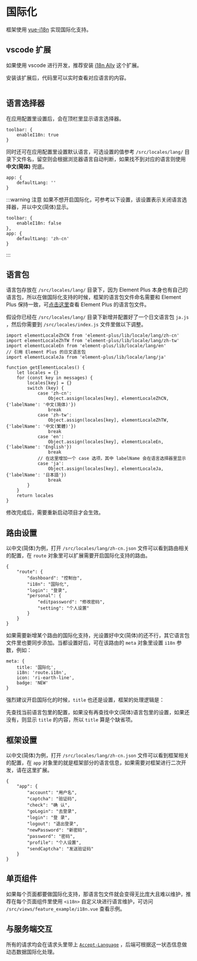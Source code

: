 # 国际化 <Badge type="tip" text="专业版" vertical="top" />

框架使用 [vue-i18n](https://vue-i18n.intlify.dev/) 实现国际化支持。

## vscode 扩展

如果使用 vscode 进行开发，推荐安装 [i18n Ally](https://marketplace.visualstudio.com/items?itemName=Lokalise.i18n-ally) 这个扩展。

安装该扩展后，代码里可以实时查看对应语言的内容。

<p><img :src="$withBase('/i18n-ally.png')" /></p>

## 语言选择器

在应用配置里设置后，会在顶栏里显示语言选择器。

```js:no-line-numbers
toolbar: {
    enableI18n: true
}
```

同时还可在应用配置里设置默认语言，可选设置的值参考 `/src/locales/lang/` 目录下文件名，留空则会根据浏览器语言自动判断，如果找不到对应的语言则使用 **中文(简体)** 兜底。

```js:no-line-numbers
app: {
    defaultLang: ''
}
```

:::warning 注意
如果不想开启国际化，可参考以下设置，该设置表示关闭语言选择器，并以中文(简体)显示。

```js:no-line-numbers
toolbar: {
    enableI18n: false
},
app: {
    defaultLang: 'zh-cn'
}
```
:::

## 语言包

语言包存放在 `/src/locales/lang/` 目录下，因为 Element Plus 本身也有自己的语言包，所以在做国际化支持的时候，框架的语言包文件命名需要和 Element Plus 保持一致，可[点击这里](https://github.com/element-plus/element-plus/tree/dev/packages/locale/lang)查看 Element Plus 的语言包文件。

假设你已经在 `/src/locales/lang/` 目录下新增并配置好了一个日文语言包 `ja.js` ，然后你需要到 `/src/locales/index.js` 文件里做以下调整。

```js:no-line-numbers {4-5,21-24}
import elementLocaleZhCN from 'element-plus/lib/locale/lang/zh-cn'
import elementLocaleZhTW from 'element-plus/lib/locale/lang/zh-tw'
import elementLocaleEn from 'element-plus/lib/locale/lang/en'
// 引用 Element Plus 的日文语言包
import elementLocaleJa from 'element-plus/lib/locale/lang/ja'

function getElementLocales() {
    let locales = {}
    for (const key in messages) {
        locales[key] = {}
        switch (key) {
            case 'zh-cn':
                Object.assign(locales[key], elementLocaleZhCN, {'labelName': '中文(简体)'})
                break
            case 'zh-tw':
                Object.assign(locales[key], elementLocaleZhTW, {'labelName': '中文(繁體)'})
                break
            case 'en':
                Object.assign(locales[key], elementLocaleEn, {'labelName': 'English'})
                break
			// 在这里增加一个 case 选项，其中 labelName 会在语言选择器里显示
            case 'ja':
                Object.assign(locales[key], elementLocaleJa, {'labelName': '日本語'})
                break
        }
    }
    return locales
}
```

修改完成后，需要重新启动项目才会生效。

## 路由设置

以中文(简体)为例，打开 `/src/locales/lang/zh-cn.json` 文件可以看到路由相关的配置，在 `route` 对象里可以扩展需要开启国际化支持的路由。

```json:no-line-numbers
{
    "route": {
        "dashboard": "控制台",
        "i18n": "国际化",
        "login": "登录",
        "personal": {
            "editpassword": "修改密码",
            "setting": "个人设置"
        }
    }
}
```

如果需要新增某个路由的国际化支持，光设置好中文(简体)的还不行，其它语言包文件里也要同步添加。当都设置好后，可在该路由的 `meta` 对象里设置 `i18n` 参数，例如：

```js:no-line-numbers {3}
meta: {
    title: '国际化',
    i18n: 'route.i18n',
    icon: 'ri-earth-line',
    badge: 'NEW'
}
```

强烈建议开启国际化的时候，`title` 也还是设置，框架的处理逻辑是：

先查找当前语言包里的配置，如果没有再查找中文(简体)语言包里的设置，如果还没有，则显示 `title` 的内容，所以 `title` 算是个缺省项。

## 框架设置

以中文(简体)为例，打开 `/src/locales/lang/zh-cn.json` 文件可以看到框架相关的配置，在 `app` 对象里的就是框架部分的语言信息，如果需要对框架进行二次开发，请在这里扩展。

```json:no-line-numbers
{
    "app": {
        "account": "用户名",
        "captcha": "验证码",
        "check": "确 认",
        "goLogin": "去登录",
        "login": "登 录",
        "logout": "退出登录",
        "newPassword": "新密码",
        "password": "密码",
        "profile": "个人设置",
        "sendCaptcha": "发送验证码"
    }
}
```

## 单页组件

如果每个页面都要做国际化支持，那语言包文件就会变得无比庞大且难以维护，推荐在每个页面组件里使用 `<i18n>` 自定义块进行语言维护，可访问 `/src/views/feature_example/i18n.vue` 查看示例。

## 与服务端交互

所有的请求均会在请求头里带上 [`Accept-Language`](https://developer.mozilla.org/zh-CN/docs/Web/HTTP/Headers/Accept-Language) ，后端可根据这一状态信息做动态数据国际化处理。